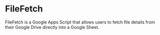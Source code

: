 # FileFetch
FileFetch is a Google Apps Script that allows users to fetch file details from their Google Drive directly into a Google Sheet.
